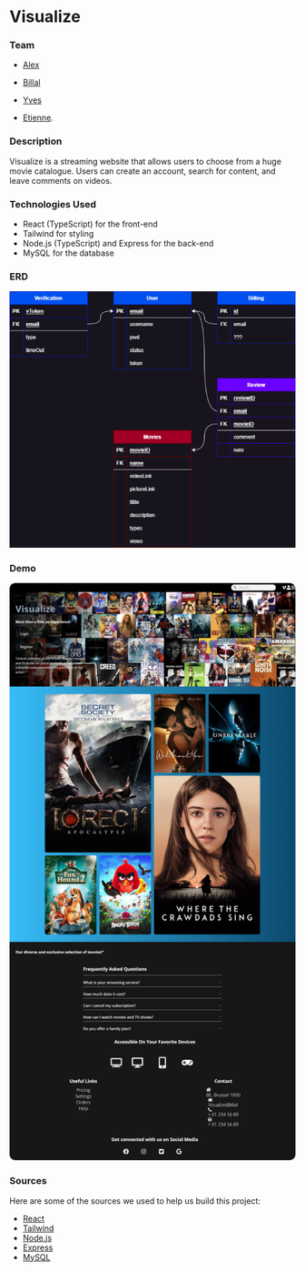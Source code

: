 # Visualize

### Team

- [Alex](https://github.com/atsoakalex)

- [Billal](https://github.com/Bilallamrani)

- [Yves](https://github.com/yvsmlk)

- [Etienne](https://github.com/liolle).

### Description

Visualize is a streaming website that allows users to choose from a huge movie catalogue. Users can create an account, search for content, and leave comments on videos. 

### Technologies Used
- React (TypeScript) for the front-end
- Tailwind for styling
- Node.js (TypeScript) and Express for the back-end
- MySQL for the database
### ERD
![](./BackEnd/img/db.png)

### Demo
<a href="https://liolle.github.io/GetFlix/"> 
<img src="./BackEnd/img/landingPage_v1.png" style="border-radius:10px"/>
</a>

### Sources 
Here are some of the sources we used to help us build this project:

- [React](https://fr.reactjs.org/)
- [Tailwind](https://tailwindcss.com/)
- [Node.js](https://nodejs.org/en/docs/)
- [Express](https://expressjs.com/)
- [MySQL](https://www.mysql.com/fr/)
